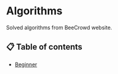 # Algorithms

Solved algorithms from BeeCrowd website. 

## :clipboard: Table of contents

- [Beginner](#https://github.com/augustobritodev/algorithms/beecrowd/beginner)
